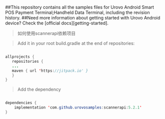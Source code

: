 
##This repository contains all the samples files for Urovo Android Smart POS Payment Terminal;Handheld Data Terminal, including the revision history.
##Need more information about getting started with Urovo Android device? Check the [official docs][getting-started].

> 如何使用scannerapi依赖项目

>Add it in your root build.gradle at the end of repositories:
~~~JAVA

allprojects {
   repositories {
   ...
   maven { url 'https://jitpack.io' }
   }
}

~~~
> Add the dependency
~~~JAVA

dependencies {
    implementation 'com.github.urovosamples:scannerapi:5.2.1'
}
~~~
